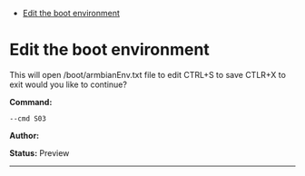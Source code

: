- [Edit the boot environment](#s03)

<a id="s03" style="display:none;"></a>
# Edit the boot environment
This will open /boot/armbianEnv.txt file to edit
CTRL+S to save
CTLR+X to exit
would you like to continue?

**Command:** 
~~~
--cmd S03
~~~

**Author:** 

**Status:** Preview



***

